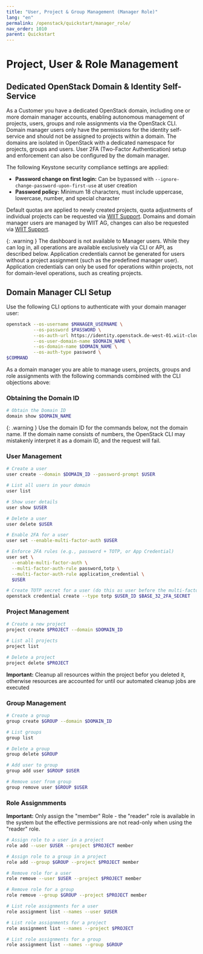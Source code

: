 ```yaml
---
title: "User, Project & Group Management (Manager Role)"
lang: "en"
permalink: /openstack/quickstart/manager_role/
nav_order: 1010
parent: Quickstart
---
```


# Project, User & Role Management

## Dedicated OpenStack Domain & Identity Self-Service

As a Customer you have a dedicated OpenStack domain, including one or more domain manager accounts, enabling autonomous management of projects, users, groups and role assignments via the OpenStack CLI.
Domain manager users only have the permissions for the identity self-service and should not be assigned to projects within a domain.
The domains are isolated in OpenStack with a dedicated namespace for projects, groups and users.
User 2FA (Two-Factor Authentication) setup and enforcement can also be configured by the domain manager.

The following Keystone security compliance settings are applied:
  - **Password change on first login:** Can be bypassed with `--ignore-change-password-upon-first-use` at user creation
  - **Password policy:** Minimum 18 characters, must include uppercase, lowercase, number, and special character

Default quotas are applied to newly created projects, quota adjustments of individual projects can be requested via [WIIT Support](mailto:helpdesk.de@wiit.one).
Domains and domain manager users are managed by WIIT AG, changes can also be requested via [WIIT Support](mailto:helpdesk.de@wiit.one).

{: .warning }
The dashboard is not available to Manager users. While they can log in, all operations are available exclusively via CLI or API, as described below.
Application credentials cannot be generated for users without a project assignment (such as the predefined manager user).
Application credentials can only be used for operations within projects, not for domain-level operations, such as creating projects.

## Domain Manager CLI Setup

Use the following CLI options to authenticate with your domain manager user:
```bash
openstack --os-username $MANAGER_USERNAME \
          --os-password $PASSWORD \
          --os-auth-url https://identity.openstack.de-west-01.wiit-cloud.io/v3 \
          --os-user-domain-name $DOMAIN_NAME \
          --os-domain-name $DOMAIN_NAME \
          --os-auth-type password \
$COMMAND
```

As a domain manager you are able to manage users, projects, groups and role assignments with the following commands combined with the CLI objections above: 

### Obtaining the Domain ID
```bash
# Obtain the Domain ID
domain show $DOMAIN_NAME
```

{: .warning }
Use the domain ID for the commands below, not the domain name.
If the domain name consists of numbers, the OpenStack CLI may mistakenly interpret it as a domain ID, and the request will fail.

### User Management

```bash
# Create a user
user create --domain $DOMAIN_ID --password-prompt $USER

# List all users in your domain
user list

# Show user details
user show $USER

# Delete a user
user delete $USER

# Enable 2FA for a user
user set --enable-multi-factor-auth $USER

# Enforce 2FA rules (e.g., password + TOTP, or App Credential)
user set \
  --enable-multi-factor-auth \
  --multi-factor-auth-rule password,totp \
  --multi-factor-auth-rule application_credential \
  $USER

# Create TOTP secret for a user (do this as user before the multi-factor-auth-rule is applied from the manager)
openstack credential create --type totp $USER_ID $BASE_32_2FA_SECRET
```

### Project Management
```bash
# Create a new project
project create $PROJECT --domain $DOMAIN_ID

# List all projects
project list

# Delete a project
project delete $PROJECT
```

**Important:** Cleanup all resources within the project befor you deleted it, otherwise resources are accounted for until our automated cleanup jobs are executed

### Group Management
```bash
# Create a group
group create $GROUP --domain $DOMAIN_ID

# List groups
group list

# Delete a group
group delete $GROUP

# Add user to group
group add user $GROUP $USER

# Remove user from group
group remove user $GROUP $USER
```

### Role Assignmments

**Important:** Only assign the "member" Role - the "reader" role is available in the system but the effective permissions are not read-only when using the "reader" role.

```bash
# Assign role to a user in a project
role add --user $USER --project $PROJECT member

# Assign role to a group in a project
role add --group $GROUP --project $PROJECT member

# Remove role for a user
role remove --user $USER --project $PROJECT member

# Remove role for a group
role remove --group $GROUP --project $PROJECT member

# List role assignments for a user
role assignment list --names --user $USER

# List role assignments for a project
role assignment list --names --project $PROJECT

# List role assignments for a group
role assignment list --names --group $GROUP
```
